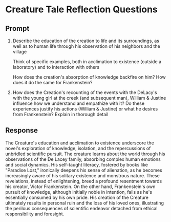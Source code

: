 # Creature Tale Reflection Questions

## Prompt

1. Describe the education of the creation to life and its surroundings, as well as to human life through his observation of his neighbors and the village

    Think of specific examples, both in acclimation to existence (outside a laboratory) and to interaction with others

    How does the creation's absorption of knowledge backfire on him? How does it do the same for Frankenstein?

2. How does the Creation's recounting of the events with the DeLacy's with the young girl at the creek (and subsequent man), William & Justine influence how we understand and empathize with it? Do these experiences justify his actions (William & Justine) or what he desires from Frankenstein? Explain in thorough detail

## Response

The Creature's education and acclimation to existence underscore the novel's exploration of knowledge, isolation, and the repercussions of unbridled scientific pursuit. The creature learns about the world through his observations of the De Lacey family, absorbing complex human emotions and social dynamics. His self-taught literacy, fostered by books like "Paradise Lost," ironically deepens his sense of alienation, as he becomes increasingly aware of his solitary existence and monstrous nature. These revelations, instead of enlightening, breed a profound resentment towards his creator, Victor Frankenstein. On the other hand, Frankenstein's own pursuit of knowledge, although initially noble in intention, fails as he's essentially consumed by his own pride. His creation of the Creature ultimately results in personal ruin and the loss of his loved ones, illustrating the perilous consequences of scientific endeavor detached from ethical responsibility and foresight.